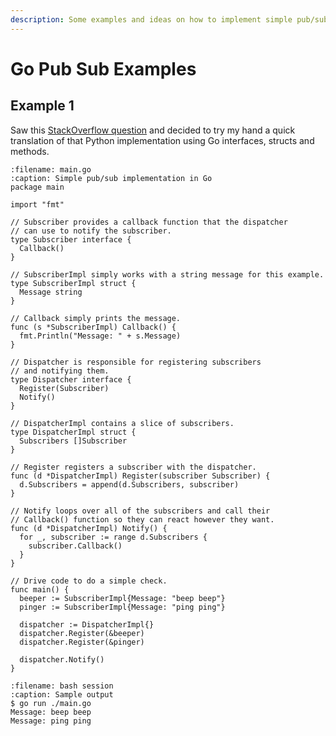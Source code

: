 ```yaml
---
description: Some examples and ideas on how to implement simple pub/sub, listener/notifier pattern in Go.
---
```


# Go Pub Sub Examples

## Example 1

Saw this [StackOverflow question](https://stackoverflow.com/questions/35648561/how-to-store-functions-in-a-slice-in-go) and decided to try my hand a quick translation of that Python implementation using Go interfaces, structs and methods.

```{code} go
:filename: main.go
:caption: Simple pub/sub implementation in Go
package main

import "fmt"

// Subscriber provides a callback function that the dispatcher
// can use to notify the subscriber.
type Subscriber interface {
  Callback()
}

// SubscriberImpl simply works with a string message for this example.
type SubscriberImpl struct {
  Message string
}

// Callback simply prints the message.
func (s *SubscriberImpl) Callback() {
  fmt.Println("Message: " + s.Message)
}

// Dispatcher is responsible for registering subscribers
// and notifying them.
type Dispatcher interface {
  Register(Subscriber)
  Notify()
}

// DispatcherImpl contains a slice of subscribers.
type DispatcherImpl struct {
  Subscribers []Subscriber
}

// Register registers a subscriber with the dispatcher.
func (d *DispatcherImpl) Register(subscriber Subscriber) {
  d.Subscribers = append(d.Subscribers, subscriber)
}

// Notify loops over all of the subscribers and call their
// Callback() function so they can react however they want.
func (d *DispatcherImpl) Notify() {
  for _, subscriber := range d.Subscribers {
    subscriber.Callback()
  }
}

// Drive code to do a simple check.
func main() {
  beeper := SubscriberImpl{Message: "beep beep"}
  pinger := SubscriberImpl{Message: "ping ping"}

  dispatcher := DispatcherImpl{}
  dispatcher.Register(&beeper)
  dispatcher.Register(&pinger)

  dispatcher.Notify()
}
```

```{code} bash
:filename: bash session
:caption: Sample output
$ go run ./main.go 
Message: beep beep
Message: ping ping
```
